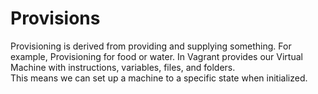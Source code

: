 # Provisions

Provisioning is derived from providing and supplying something. For example, Provisioning for food or water. In Vagrant provides our Virtual Machine with instructions, variables, files, and folders.
</br>
This means we can set up a machine to a specific state when initialized.
